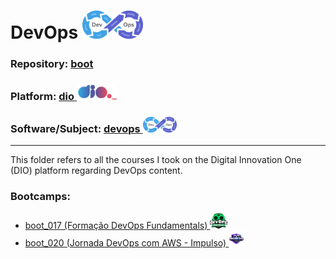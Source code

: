 # DevOps <img src="https://github.com/PedroHeeger/main/blob/main/0-aux/logos/content/devops.png" alt="devops" width="auto" height="45">

### Repository: [boot](../../)
### Platform: <a href="../">dio   <img src="https://github.com/PedroHeeger/main/blob/main/0-aux/logos/plataforma/dio.jpeg" alt="dio" width="auto" height="25"></a>
### Software/Subject: <a href="./">devops   <img src="https://github.com/PedroHeeger/main/blob/main/0-aux/logos/content/devops.png" alt="devops" width="auto" height="25"></a>

---

This folder refers to all the courses I took on the Digital Innovation One (DIO) platform regarding DevOps content.

### Bootcamps:
- <a href="./boot_017/">boot_017 (Formação DevOps Fundamentals)   <img src="./boot_017/0-aux/logo_boot.png" alt="boot_017" width="auto" height="25"></a>
- <a href="./boot_020/">boot_020 (Jornada DevOps com AWS - Impulso)   <img src="./boot_020/0-aux/logo_boot.webp" alt="boot_020" width="auto" height="25"></a>